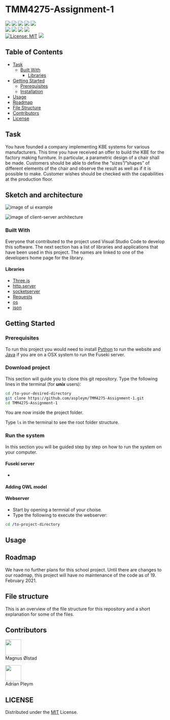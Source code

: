 
# TMM4275-Assignment-1



[![](https://img.shields.io/badge/HTML5-a?style=flat&logo=html5&label=Code&color=E34F26&logoColor=ffffff)](https://developer.mozilla.org/en-US/docs/Web/Guide/HTML/HTML5)
[![](https://img.shields.io/badge/JavaScript-a?style=flat&logo=javascript&label=Code&color=F7DF1E&logoColor=ffffff)](https://www.javascript.com/)
[![](https://img.shields.io/badge/Python-a?style=flat&logo=python&label=Code&color=3776AB&logoColor=ffffff)](https://www.python.org/)
[![](https://img.shields.io/badge/CSS3-a?style=flat&logo=css3&label=Code&color=1572B6&logoColor=ffffff)](https://developer.mozilla.org/en-US/docs/Archive/CSS3)
[![](https://img.shields.io/badge/Code-Json-informational?style=flat&logo=json&logoColor=white&color=000000)](https://www.json.org/json-en.html)  
[![](https://img.shields.io/badge/VSCode-a?style=flat&logo=visual-studio-code&label=Editor&color=007ACC)](https://code.visualstudio.com/)
[![](https://img.shields.io/badge/Three.js-a?style=flat&logo=three.js&label=Library&color=000000&logoColor=ffffff)](https://threejs.org/)
[![](https://img.shields.io/badge/NX-a?style=flat&logo=siemens&label=CAD&color=009999&logoColor=ffffff)](https://www.plm.automation.siemens.com/global/en/products/nx/)
[![](https://img.shields.io/badge/Fuseki-a?style=flat&logo=apache&label=Server&color=D22128&logoColor=ffffff)](https://jena.apache.org/documentation/fuseki2/index.html)  
[![License: MIT](https://img.shields.io/badge/License-MIT-yellow.svg)](https://opensource.org/licenses/MIT)
![](https://img.shields.io/maintenance/no/2021)

## Table of Contents

- [Task](#taskl)
  - [Built With](#built-with)
    - [Libraries](#libraries)
- [Getting Started](#getting-started)
  - [Prerequisites](#prerequisites)
  - [Installation](#installation)
- [Usage](#usage)
- [Roadmap](#roadmap)
- [File Structure](#file-structure)
- [Contributors](#contributors)
- [License](#license)

## Task

You have founded a company implementing KBE systems for various manufacturers. This time you have received an offer to build the KBE for the factory making furniture. In particular, a parametric design of a chair shall be made. Customers should be able to define the “sizes”/”shapes” of different elements of the chair and observe the result as well as if it is possible to make. Customer wishes should be checked with the capabilities at the production floor.

## Sketch and architecture
![image of ui example](https://github.com/aspleym/TMM4275-Assignment-1/blob/main/images/ui.png)

![image of client-server architecture](https://github.com/aspleym/TMM4275-Assignment-1/blob/main/images/Client-server%20architecture.png)

### Built With

Everyone that contributed to the project used Visual Studio Code to develop this software. The next section has a list of libraries and applications that have been used in this project. The names are linked to one of the developers home page for the library.

#### Libraries

- [Three.js](https://threejs.org/)
- [http.server](https://docs.python.org/3/library/http.server.html)
- [socketserver](https://docs.python.org/3/library/socketserver.html)
- [Requests](https://requests.readthedocs.io/en/master/)
- [os](https://docs.python.org/3/library/os.html)
- [json](https://docs.python.org/3/library/json.html)

## Getting Started

### Prerequisites

To run this project you would need to install [Python](https://www.python.org/) to run the website and [Java](https://www.java.com/en/) if you are on a OSX system to run the Fuseki server.

### Download project

This section will guide you to clone this git repository. Type the following lines in the terminal (for **_unix_** users):

```sh
cd /to-your-desired-directory
git clone https://github.com/aspleym/TMM4275-Assignment-1.git
cd TMM4275-Assignment-1
```

You are now inside the project folder.

Type `ls` in the terminal to see the root folder structure.

### Run the system

In this section you will be guided step by step on how to run the system on your computer.
#### Fuseki server
-
#### Adding OWL model

#### Webserver
- Start by opening a termnial of your choise.
- Type the following to execute the webserver:
```sh
cd /to-project-directory

```

## Usage

## Roadmap

We have no further plans for this school project. Until there are changes to our roadmap, this project will have no maintenance of the code as of 19. February 2021.

## File structure

This is an overview of the file structure for this repository and a short explanation for some of the files.



## Contributors

[<img src="https://github.com/Magwest1.png?size=50" alt="" data-canonical-src="" width="50" height="50" />](https://github.com/Magwest1)  
Magnus Ølstad  

[<img src="https://github.com/aspleym.png?size=50" alt="" data-canonical-src="" width="50" height="50" />](https://github.com/aspleym)  
Adrian Pleym  

## LICENSE

Distributed under the [MIT](https://opensource.org/licenses/MIT) License.



